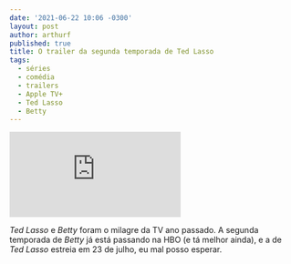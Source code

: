 ```yaml
---
date: '2021-06-22 10:06 -0300'
layout: post
author: arthurf
published: true
title: O trailer da segunda temporada de Ted Lasso
tags:
  - séries
  - comédia
  - trailers
  - Apple TV+
  - Ted Lasso
  - Betty
---
```

<iframe class="full-width" src="https://www.youtube.com/embed/reP1gVGpFKo" title="YouTube video player" frameborder="0" allow="accelerometer; autoplay; clipboard-write; encrypted-media; gyroscope; picture-in-picture" allowfullscreen></iframe>

*Ted Lasso* e *Betty* foram o milagre da TV ano passado. A segunda temporada de *Betty* já está passando na HBO (e tá melhor ainda), e a de *Ted Lasso* estreia em 23 de julho, eu mal posso esperar.
